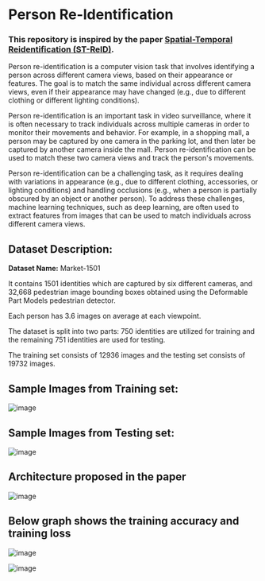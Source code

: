 # Person Re-Identification

### This repository is inspired by the paper [Spatial-Temporal Reidentification (ST-ReID)](https://arxiv.org/abs/1812.03282v1).

Person re-identification is a computer vision task that involves identifying a person across different camera views, based on their appearance or features. The goal is to match the same individual across different camera views, even if their appearance may have changed (e.g., due to different clothing or different lighting conditions).

Person re-identification is an important task in video surveillance, where it is often necessary to track individuals across multiple cameras in order to monitor their movements and behavior. For example, in a shopping mall, a person may be captured by one camera in the parking lot, and then later be captured by another camera inside the mall. Person re-identification can be used to match these two camera views and track the person's movements.

Person re-identification can be a challenging task, as it requires dealing with variations in appearance (e.g., due to different clothing, accessories, or lighting conditions) and handling occlusions (e.g., when a person is partially obscured by an object or another person). To address these challenges, machine learning techniques, such as deep learning, are often used to extract features from images that can be used to match individuals across different camera views.

## Dataset Description: 

**Dataset Name:** Market-1501

It contains 1501 identities which are captured by six different cameras, and 32,668 pedestrian image bounding boxes obtained using the Deformable Part Models pedestrian detector. 

Each person has 3.6 images on average at each viewpoint. 

The dataset is split into two parts: 750 identities are utilized for training and the remaining 751 
identities are used for testing.

The training set consists of 12936 images and the testing set consists of 19732 images.

## Sample Images from Training set:

![image](https://user-images.githubusercontent.com/20626950/231385006-9a110ae6-0f1e-4106-b0ab-fe0a8502651d.png)

## Sample Images from Testing set:

![image](https://user-images.githubusercontent.com/20626950/231385202-c83b1424-88e9-4e94-9c20-2369da874a76.png)

## Architecture proposed in the paper

![image](https://user-images.githubusercontent.com/20626950/231385441-6c5885eb-15ec-43e0-b0da-dcc0a1ab80b2.png)

## Below graph shows the training accuracy and training loss

![image](https://user-images.githubusercontent.com/20626950/231385661-029e0796-0ade-48f3-a1e8-5fc1de0e1503.png)

![image](https://user-images.githubusercontent.com/20626950/231385738-04667807-e20e-4e0e-bbc8-6294a84abf20.png)



